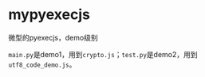 # mypyexecjs
微型的pyexecjs，demo级别

`main.py`是demo1，用到`crypto.js`；`test.py`是demo2，用到`utf8_code_demo.js`。
